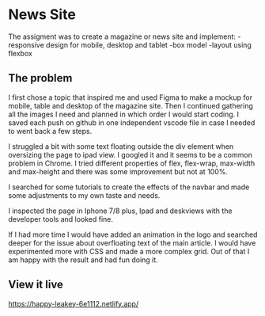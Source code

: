 # News Site

The assigment was to create a magazine or news site and implement:
-responsive design for mobile, desktop and tablet
-box model
-layout using flexbox

## The problem

I first chose a topic that inspired me and used Figma to make a mockup for mobile, table and desktop of the magazine site. Then I continued gathering all the images I need and planned in which order I would start coding. I saved each push on github in one independent vscode file in case I needed to went back a few steps.

I struggled a bit with some text floating outside the div element when oversizing the page to ipad view. I googled it and it seems to be a common problem in Chrome. I tried different properties of flex, flex-wrap, max-width and max-height and there was some improvement but not at 100%.

I searched for some tutorials to create the effects of the navbar and made some adjustments to my own taste and needs.

I inspected the page in Iphone 7/8 plus, Ipad and deskviews with the developer tools and looked fine.

If I had more time I would have added an animation in the logo and searched deeper for the issue about overfloating text of the main article. I would have experimented more with CSS and made a more complex grid. Out of that I am happy with the result and had fun doing it.

## View it live

https://happy-leakey-6e1112.netlify.app/
